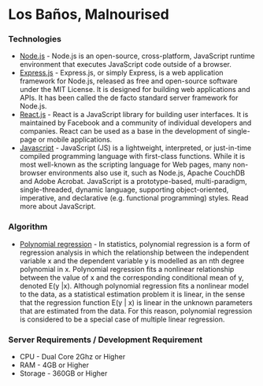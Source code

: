 # Los Baños, Malnourised 
### Technologies

* [Node.js](https://nodejs.org/en/) - Node.js is an open-source, cross-platform, JavaScript runtime environment that executes JavaScript code outside of a browser.
* [Express.js](https://expressjs.com/) - Express.js, or simply Express, is a web application framework for Node.js, released as free and open-source software under the MIT License. It is designed for building web applications and APIs. It has been called the de facto standard server framework for Node.js.
* [React.js](https://reactjs.org/) - React is a JavaScript library for building user interfaces. It is maintained by Facebook and a community of individual developers and companies. React can be used as a base in the development of single-page or mobile applications.
* [Javascript](https://developer.mozilla.org/en-US/docs/Web/JavaScript) - JavaScript (JS) is a lightweight, interpreted, or just-in-time compiled programming language with first-class functions. While it is most well-known as the scripting language for Web pages, many non-browser environments also use it, such as Node.js, Apache CouchDB and Adobe Acrobat. JavaScript is a prototype-based, multi-paradigm, single-threaded, dynamic language, supporting object-oriented, imperative, and declarative (e.g. functional programming) styles. Read more about JavaScript.

### Algorithm
* [Polynomial regression](https://en.wikipedia.org/wiki/Polynomial_regression) - In statistics, polynomial regression is a form of regression analysis in which the relationship between the independent variable x and the dependent variable y is modelled as an nth degree polynomial in x. Polynomial regression fits a nonlinear relationship between the value of x and the corresponding conditional mean of y, denoted E(y |x). Although polynomial regression fits a nonlinear model to the data, as a statistical estimation problem it is linear, in the sense that the regression function E(y | x) is linear in the unknown parameters that are estimated from the data. For this reason, polynomial regression is considered to be a special case of multiple linear regression. 

### Server Requirements / Development Requirement
* CPU - Dual Core 2Ghz or Higher
* RAM - 4GB or Higher
* Storage - 360GB or Higher
